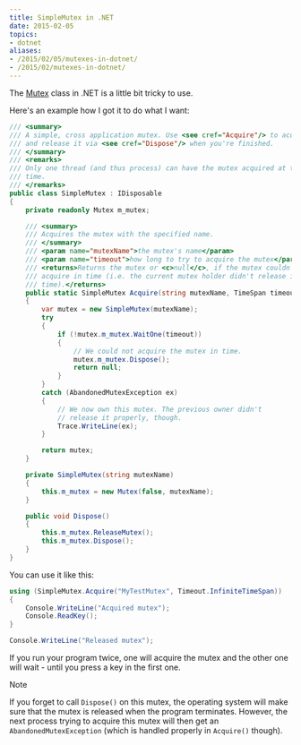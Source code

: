 ```yaml
---
title: SimpleMutex in .NET
date: 2015-02-05
topics:
- dotnet
aliases:
- /2015/02/05/mutexes-in-dotnet/
- /2015/02/mutexes-in-dotnet/
---
```


The [Mutex](https://msdn.microsoft.com/library/system.threading.mutex.aspx) class in .NET is a little bit tricky to use.

Here's an example how I got it to do what I want:

```c#
/// <summary>
/// A simple, cross application mutex. Use <see cref="Acquire"/> to acquire it
/// and release it via <see cref="Dispose"/> when you're finished.
/// </summary>
/// <remarks>
/// Only one thread (and thus process) can have the mutex acquired at the same
/// time.
/// </remarks>
public class SimpleMutex : IDisposable
{
    private readonly Mutex m_mutex;

    /// <summary>
    /// Acquires the mutex with the specified name.
    /// </summary>
    /// <param name="mutexName">the mutex's name</param>
    /// <param name="timeout">how long to try to acquire the mutex</param>
    /// <returns>Returns the mutex or <c>null</c>, if the mutex couldn't be
    /// acquire in time (i.e. the current mutex holder didn't release it in
    /// time).</returns>
    public static SimpleMutex Acquire(string mutexName, TimeSpan timeout)
    {
        var mutex = new SimpleMutex(mutexName);
        try
        {
            if (!mutex.m_mutex.WaitOne(timeout))
            {
                // We could not acquire the mutex in time.
                mutex.m_mutex.Dispose();
                return null;
            }
        }
        catch (AbandonedMutexException ex)
        {
            // We now own this mutex. The previous owner didn't
            // release it properly, though.
            Trace.WriteLine(ex);
        }

        return mutex;
    }

    private SimpleMutex(string mutexName)
    {
        this.m_mutex = new Mutex(false, mutexName);
    }

    public void Dispose()
    {
        this.m_mutex.ReleaseMutex();
        this.m_mutex.Dispose();
    }
}
```

You can use it like this:

```c#
using (SimpleMutex.Acquire("MyTestMutex", Timeout.InfiniteTimeSpan))
{
    Console.WriteLine("Acquired mutex");
    Console.ReadKey();
}

Console.WriteLine("Released mutex");
```

If you run your program twice, one will acquire the mutex and the other one will wait - until you press a key in the first one.

> [!NOTE]
> If you forget to call `Dispose()` on this mutex, the operating system will make sure that the mutex is released when the program terminates. However, the next process trying to acquire this mutex will then get an `AbandonedMutexException` (which is handled properly in `Acquire()` though).
